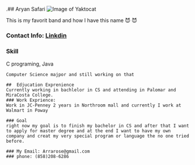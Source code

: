  .## Aryan Safari
![Image of Yaktocat](http://louderthanwar.com/wp-content/uploads/2015/12/guns-n-roses.jpg)

This is my favorit band and how I have this name :smiling_imp: :smiling_imp:

### Contact Info: [Linkdin](https://www.linkedin.com/in/aryan-safari-b014b985/) 


### Skill
C programing, Java

```Education: Computer Science majpor and still working on that
Computer Science majpor and still working on that

##  Edjucation Exprenience
Currently working in bachlelor in CS and attending in Palomar and MiraCosta College.
### Work Exprience: 
Work in JC-Penney 2 years in Northroom mall and currently I work at Walmart in Poway

### Goal
right now my goal is to finish my bachelor in CS and after that I want to apply for master degree and at the end I want to have my own company and creat my very special program or language the no one tried before.

### My Email: Arrarose@gmail.com
### phone: (858)208-6286
